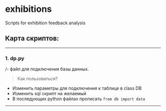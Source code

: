 # exhibitions
Scripts for exhibition feedback analysis

## Карта скриптов: 
---  
### 1. dp.py  
/- файл для подключения базы данных.  
> Как пользоваться?
* Изменить параметры для подключения к таблице в class DB
* Изменить sql скрипт на желаемый
* В последующих python файлах прописать `from db import data`
---

